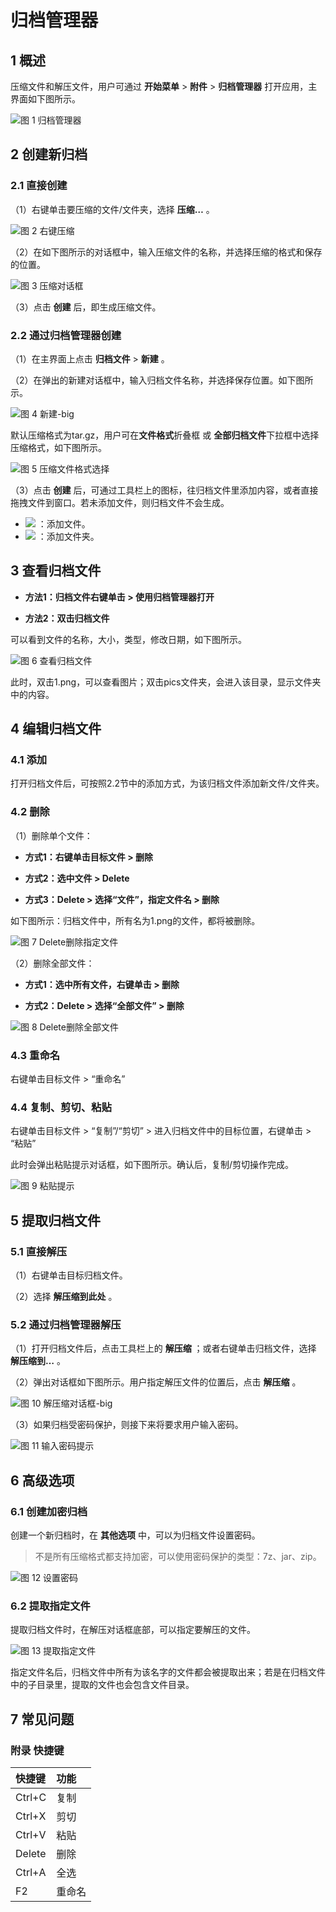 # 归档管理器
## 1  概述

压缩文件和解压文件，用户可通过 **开始菜单** > **附件** > **归档管理器** 打开应用，主界面如下图所示。
 
![图 1 归档管理器](image/1.png)
<br>

## 2  创建新归档
### 2.1  直接创建

（1）右键单击要压缩的文件/文件夹，选择 **压缩…** 。
 
![图 2 右键压缩](image/2.png)
<br>

（2）在如下图所示的对话框中，输入压缩文件的名称，并选择压缩的格式和保存的位置。
 
![图 3 压缩对话框](image/3.png)
<br>

（3）点击 **创建** 后，即生成压缩文件。

### 2.2  通过归档管理器创建

（1）在主界面上点击 **归档文件** > **新建** 。

（2）在弹出的新建对话框中，输入归档文件名称，并选择保存位置。如下图所示。
 
![图 4 新建-big](image/4.png)
<br>

默认压缩格式为tar.gz，用户可在**文件格式**折叠框 或 **全部归档文件**下拉框中选择压缩格式，如下图所示。
   
![图 5 压缩文件格式选择](image/5.png)
<br>

（3）点击 **创建** 后，可通过工具栏上的图标，往归档文件里添加内容，或者直接拖拽文件到窗口。若未添加文件，则归档文件不会生成。

* ![](image/icon1-o.png) ：添加文件。
* ![](image/icon2-o.png) ：添加文件夹。

## 3  查看归档文件

* **方法1：归档文件右键单击 > 使用归档管理器打开**

* **方法2：双击归档文件**

可以看到文件的名称，大小，类型，修改日期，如下图所示。

![图 6 查看归档文件](image/6.png)
<br>

此时，双击1.png，可以查看图片；双击pics文件夹，会进入该目录，显示文件夹中的内容。

## 4  编辑归档文件
### 4.1  添加

打开归档文件后，可按照2.2节中的添加方式，为该归档文件添加新文件/文件夹。

### 4.2  删除

（1）删除单个文件：

* **方式1：右键单击目标文件 > 删除**

* **方式2：选中文件 > Delete**

* **方式3：Delete > 选择“文件”，指定文件名 > 删除**

如下图所示：归档文件中，所有名为1.png的文件，都将被删除。
 
![图 7 Delete删除指定文件](image/7.png)
<br>

（2）删除全部文件：

* **方式1：选中所有文件，右键单击 > 删除**

* **方式2：Delete > 选择“全部文件” > 删除**
 
![图 8 Delete删除全部文件](image/8.png)
<br>

### 4.3  重命名

右键单击目标文件 > “重命名”

### 4.4  复制、剪切、粘贴

右键单击目标文件 > “复制”/“剪切” > 进入归档文件中的目标位置，右键单击 > “粘贴”

此时会弹出粘贴提示对话框，如下图所示。确认后，复制/剪切操作完成。
 
![图 9 粘贴提示](image/9.png)
<br>

## 5  提取归档文件
### 5.1  直接解压

（1）右键单击目标归档文件。

（2）选择 **解压缩到此处** 。

### 5.2  通过归档管理器解压

（1）打开归档文件后，点击工具栏上的 **解压缩** ；或者右键单击归档文件，选择 **解压缩到…** 。

（2）弹出对话框如下图所示。用户指定解压文件的位置后，点击 **解压缩** 。
 
![图 10 解压缩对话框-big](image/10.png)
<br>

（3）如果归档受密码保护，则接下来将要求用户输入密码。
 
![图 11 输入密码提示](image/11.png)
<br>

## 6  高级选项
### 6.1  创建加密归档

创建一个新归档时，在 **其他选项** 中，可以为归档文件设置密码。

> 不是所有压缩格式都支持加密，可以使用密码保护的类型：7z、jar、zip。
 
![图 12 设置密码](image/12.png)
<br>

### 6.2  提取指定文件

提取归档文件时，在解压对话框底部，可以指定要解压的文件。
 
![图 13 提取指定文件](image/13.png)
<br>

指定文件名后，归档文件中所有为该名字的文件都会被提取出来；若是在归档文件中的子目录里，提取的文件也会包含文件目录。

## 7  常见问题

### 附录 快捷键

| 快捷键  | 功能  |
| :------------ | :------------ |
| Ctrl+C  | 复制  |
| Ctrl+X  | 剪切  |
| Ctrl+V  | 粘贴  |
| Delete  | 删除  |
| Ctrl+A  | 全选  |
| F2  | 重命名  |

<br>
